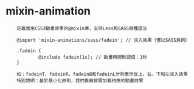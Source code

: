 # mixin-animation

        定義常用CSS3動畫效果的@mixin庫，支持Less和SASS兩種語法

        @import 'mixin-animations/sass/fadein'; // 淡入效果（僅以SASS爲例）

        .fadein {
                @include fadein(1s); // 動畫時間默認值：1秒
        }

        如：fadeinT，fadeinR，fadeinB和fadeinL分別表示從上，右，下和左淡入效果
        特別說明：基於最小化原則，我們推薦按需加載相應的動畫效果
          
          
          
